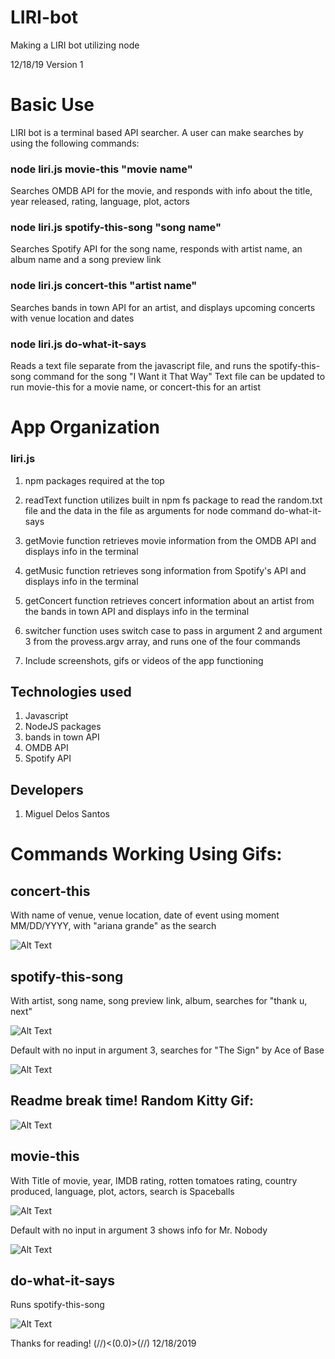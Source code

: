 # LIRI-bot
Making a LIRI bot utilizing node

12/18/19
Version 1

# Basic Use
LIRI bot is a terminal based API searcher. A user can make searches by using the following commands:

### node liri.js movie-this "movie name"
Searches OMDB API for the movie, and responds with info about the title, year released, rating, language, plot, actors

### node liri.js spotify-this-song "song name"
Searches Spotify API for the song name, responds with artist name, an album name and a song preview link

### node liri.js concert-this "artist name"
Searches bands in town API for an artist, and displays upcoming concerts with venue location and dates

### node liri.js do-what-it-says
Reads a text file separate from the javascript file, and runs the spotify-this-song command for the song "I Want it That Way"
Text file can be updated to run movie-this for a movie name, or concert-this for an artist

# App Organization
### liri.js
1. npm packages required at the top
2. readText function utilizes built in npm fs package to read the random.txt file and the data in the file as arguments for node command do-what-it-says
3. getMovie function retrieves movie information from the OMDB API and displays info in the terminal
4. getMusic function retrieves song information from Spotify's API and displays info in the terminal
5. getConcert function retrieves concert information about an artist from the bands in town API and displays info in the terminal
6. switcher function uses switch case to pass in argument 2 and argument 3 from the provess.argv array, and runs one of the four commands

4. Include screenshots, gifs or videos of the app functioning

## Technologies used
1. Javascript
2. NodeJS packages
3. bands in town API
4. OMDB API
5. Spotify API

## Developers
1. Miguel Delos Santos


# Commands Working Using Gifs:

## concert-this
With name of venue, venue location, date of event using moment MM/DD/YYYY, with "ariana grande" as the search

![Alt Text](https://gyazo.com/8729ba02b5f6e83408b5a04b054b16b3.gif)

## spotify-this-song
With artist, song name, song preview link, album, searches for "thank u, next"

![Alt Text](https://gyazo.com/775e902cf902c5c9c5e22a37efbc8ca5.gif)

Default with no input in argument 3, searches for "The Sign" by Ace of Base

![Alt Text](https://gyazo.com/7a5a9dccbcd6b1521ab818992d66689f.gif)

## Readme break time! Random Kitty Gif:

![Alt Text](https://media.giphy.com/media/vFKqnCdLPNOKc/giphy.gif)

## movie-this
With Title of movie, year, IMDB rating, rotten tomatoes rating, country produced, language, plot, actors, search is Spaceballs

![Alt Text](https://gyazo.com/5bb7b1886e7ae2b902ea4983746e0769.gif)

Default with no input in argument 3 shows info for Mr. Nobody

![Alt Text](https://gyazo.com/a269e273e00539dbde933a0f4327d001.gif)

## do-what-it-says
Runs spotify-this-song

![Alt Text](https://gyazo.com/8e90642bc4dec6d84a70ce65c7f15df1.gif)

Thanks for reading!
(//)<(0.0)>(//)
12/18/2019